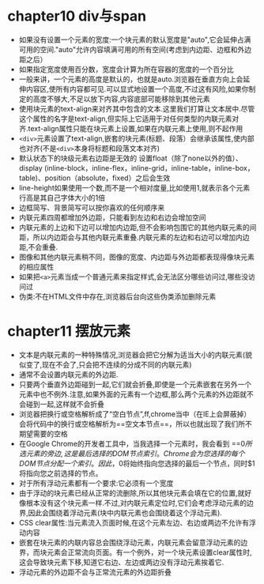 # chapter10 div与span
* 如果没有设置一个元素的宽度:一个块元素的默认宽度是"auto",它会延伸占满可用的空间."auto"允许内容填满可用的所有空间(考虑到内边距、边框和外边距之后）
* 如果指定宽度使用百分数，宽度会计算为所在容器的宽度的一个百分比
* 一般来讲，一个元素的高度是默认的，也就是auto.浏览器在垂直方向上会延伸内容区,使所有内容都可见.可以显式地设置一个高度,不过这有风险,如果你制定的高度不够大,不足以放下内容,内容底部可能移除到其他元素
* 使用块元素的text-align来对齐其中包含的文本.这里我们打算让文本居中.尽管这个属性的名字是text-align,但实际上它适用于对任何类型的内联元素对齐.text-align属性只能在块元素上设置,如果在内联元素上使用,则不起作用
* ``<div>``元素设置了text-align,嵌套的块元素(标题、段落）会继承该属性,使内部也对齐(不是``<div>``本身将标题和段落文本对齐)
* 默认状态下的块级元素右边距是无效的 设置float（除了none以外的值）、display (inline-block，inline-flex，inline-grid，inline-table，inline-box，table)、position（absolute，fixed）之后会生效
* line-height如果使用一个数,而不是一个相对度量,比如使用1,就表示各个元素行高是其自己字体大小的1倍
* 边框简写、背景简写可以按你喜欢的任何顺序来
* 内联元素四周都增加外边距，只能看到左边和右边会增加空间
* 内联元素的上边和下边可以增加内边距,但不会影响包围它的其他内联元素的间距，所以内边距会与其他内联元素重叠.内联元素的左边和右边可以增加内边距,不会重叠.
* 图像和其他内联元素稍不同，图像的宽度、内边距与外边距都表现得像块元素的相应属性
* 如果把``<a>``元素当成一个普通元素来指定样式,会无法区分哪些访问过,哪些没访问过
* 伪类:不在HTML文件中存在,浏览器后台向这些伪类添加删除元素

# chapter11 摆放元素
* 文本是内联元素的一种特殊情况,浏览器会把它分解为适当大小的内联元素(貌似变了,现在不会了,只会把不连续的分成不同的内联元素)
* 通常不会设置内联元素的外边距.
* 只要两个垂直外边距碰到一起,它们就会折叠,即使是一个元素嵌套在另外一个元素中也不例外.注意,如果外面的元素有一个边框,那么两个元素的外边距就不会碰到一起,这样就不会折叠
* 浏览器把换行或空格解析成了“空白节点”,ff,chrome当中（在IE上会屏蔽掉）会将代码中的换行或空格解析为==空文本节点==，所以也就出现了我们所不期望需要的空格
* 在Google Chrome的开发者工具中，当我选择一个元素时，我会看到  ==$0所选元素的旁边,这是最后选择的DOM节点索引。Chrome会为您选择的每个DOM节点分配一个索引。因此，$0将始终指向您选择的最后一个节点，同时$1将指向您之前选择的节点。
* 对于所有浮动元素都有一个要求:它必须有一个宽度
* 由于浮动的块元素已经从正常的流删除,所以其他块元素会填在它的位置,就好像根本没有这个块元素一样.不过,对内联元素定位时,它们会考虑浮动元素的边界,因此会围绕着浮动元素(块中内联元素也会围绕着这个浮动元素).
* CSS clear属性:当元素流入页面时候,在这个元素左边、右边或两边不允许有浮动内容
* 嵌套在块元素的内联内容总会围绕浮动元素，内联元素会留意浮动元素的边界，而块元素会正常流向页面。有一个例外，对一个块元素设置clear属性时,这会导致块元素下移,知道它右边、左边或两边没有浮动元素挨着它.
* 浮动元素的外边距不会与正常流元素的外边距折叠